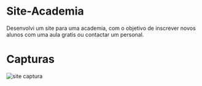 # Site-Academia
Desenvolvi um site para uma academia, com o objetivo de inscrever novos alunos com uma aula gratis ou contactar um personal.

# Capturas 

![site captura](https://user-images.githubusercontent.com/94193822/223205365-171647b5-f9da-485e-890f-94150770c9f7.png)
